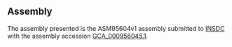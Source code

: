 

Assembly
--------

The assembly presented is the ASM95604v1 assembly submitted to
[INSDC](http://www.insdc.org) with the assembly accession
[GCA\_000956045.1](http://www.ebi.ac.uk/ena/data/view/GCA_000956045.1).
